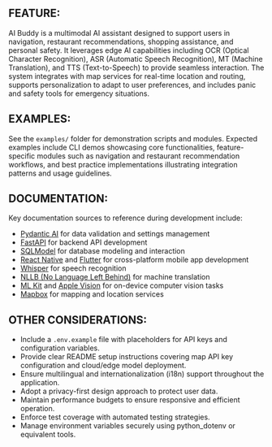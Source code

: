 ## FEATURE:

AI Buddy is a multimodal AI assistant designed to support users in navigation, restaurant recommendations, shopping assistance, and personal safety. It leverages edge AI capabilities including OCR (Optical Character Recognition), ASR (Automatic Speech Recognition), MT (Machine Translation), and TTS (Text-to-Speech) to provide seamless interaction. The system integrates with map services for real-time location and routing, supports personalization to adapt to user preferences, and includes panic and safety tools for emergency situations.

## EXAMPLES:

See the `examples/` folder for demonstration scripts and modules. Expected examples include CLI demos showcasing core functionalities, feature-specific modules such as navigation and restaurant recommendation workflows, and best practice implementations illustrating integration patterns and usage guidelines.

## DOCUMENTATION:

Key documentation sources to reference during development include:

-   [Pydantic AI](https://ai.pydantic.dev/) for data validation and settings management
-   [FastAPI](https://fastapi.tiangolo.com/) for backend API development
-   [SQLModel](https://sqlmodel.tiangolo.com/) for database modeling and interaction
-   [React Native](https://reactnative.dev/) and [Flutter](https://flutter.dev/docs) for cross-platform mobile app development
-   [Whisper](https://github.com/openai/whisper) for speech recognition
-   [NLLB (No Language Left Behind)](https://ai.meta.com/research/no-language-left-behind/) for machine translation
-   [ML Kit](https://developers.google.com/ml-kit) and [Apple Vision](https://developer.apple.com/documentation/vision/) for on-device computer vision tasks
-   [Mapbox](https://docs.mapbox.com/) for mapping and location services

## OTHER CONSIDERATIONS:

-   Include a `.env.example` file with placeholders for API keys and configuration variables.
-   Provide clear README setup instructions covering map API key configuration and cloud/edge model deployment.
-   Ensure multilingual and internationalization (i18n) support throughout the application.
-   Adopt a privacy-first design approach to protect user data.
-   Maintain performance budgets to ensure responsive and efficient operation.
-   Enforce test coverage with automated testing strategies.
-   Manage environment variables securely using python_dotenv or equivalent tools.
